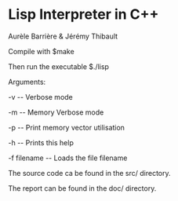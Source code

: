 # Lisp Interpreter in C++

Aurèle Barrière & Jérémy Thibault


Compile with $make

Then run the executable $./lisp

Arguments:

-v 		 -- Verbose mode

-m 		 -- Memory Verbose mode

-p 		 -- Print memory vector utilisation

-h 		 -- Prints this help

-f filename 	 -- Loads the file filename



The source code ca be found in the src/ directory.

The report can be found in the doc/ directory.






